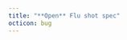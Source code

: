 ```yaml
---
title: "**Open** Flu shot spec"
octicon: bug
---
```


<script src="https://embed.github.com/view/geojson/CityOfPhiladelphia/flu-shot-spec/774d625df01aeb6d6dfe7ccfa3fea91ff76770ba/city-of-philadelphia/locations.geojson"></script>
